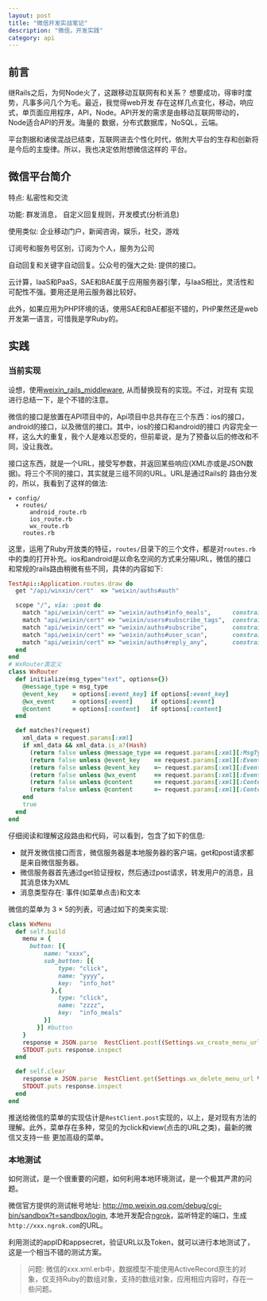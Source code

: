 ```yaml
---
layout: post
title: "微信开发实战笔记"
description: "微信，开发实践"
category: api
---
```


## 前言

继Rails之后，为何Node火了，这跟移动互联网有和关系？ 想要成功，得审时度势，凡事多问几个为毛。最近，我觉得web开发
存在这样几点变化，移动，响应式，单页面应用程序，API，Node。API开发的需求是由移动互联网带动的，Node适合API的开发。海量的
数据，分布式数据库，NoSQL，云端。

平台割据和诸侯混战已结束，互联网进去个性化时代，依附大平台的生存和创新将是今后的主旋律。所以，我也决定依附想微信这样的
平台。

## 微信平台简介

特点: 私密性和交流

功能: 群发消息， 自定义回复规则，开发模式(分析消息)

使用类似: 企业移动门户，新闻咨询，娱乐，社交，游戏

订阅号和服务号区别，订阅为个人，服务为公司

自动回复和关键字自动回复。公众号的强大之处: 提供的接口。

云计算，IaaS和PaaS，SAE和BAE属于应用服务器引擎，与IaaS相比，灵活性和可配性不强。要用还是用云服务器比较好。

此外，如果应用为PHP环境的话，使用SAE和BAE都挺不错的，PHP果然还是web开发第一语言，可惜我是学Ruby的。

## 实践

### 当前实现

设想，使用[weixin_rails_middleware](https://github.com/lanrion/weixin_rails_middleware), 从而替换现有的实现。不过，对现有
实现进行总结一下，是个不错的注意。

微信的接口是放置在API项目中的，Api项目中总共存在三个东西：ios的接口，android的接口，以及微信的接口。其中，ios的接口和android的接口
内容完全一样，这么大的重复，我个人是难以忍受的，但前辈说，是为了预备以后的修改和不同，没让我改。

接口这东西，就是一个URL，接受写参数，并返回某些响应(XML亦或是JSON数据)。将三个不同的接口，其实就是三组不同的URL。URL是通过Rails的
路由分发的，所以，我看到了这样的做法: 

```
▾ config/
  ▾ routes/
      android_route.rb
      ios_route.rb
      wx_route.rb
    routes.rb
```

这里，运用了Ruby开放类的特征，`routes/`目录下的三个文件，都是对`routes.rb`中的类的打开补充。ios和android是以命名空间的方式来分隔URL，微信的接口
和常规的rails路由稍微有些不同，具体的内容如下: 

```ruby
TestApi::Application.routes.draw do
  get "/api/winxin/cert"  => "weixin/auths#auth"

  scope "/", via: :post do
    match "api/weixin/cert" => "weixin/auths#info_meals",      constraints: WxRouter.new("event", event: "CLICK", event_key: "info_meals")
    match "api/weixin/cert" => "weixin/users#subscribe_tags",  constraints: WxRouter.new("text",  content: /^tag/i)    
    match "api/weixin/cert" => "weixin/auths#subscribe",       constraints: WxRouter.new("event", event: "subscribe")
    match "api/weixin/cert" => "weixin/auths#user_scan",       constraints: WxRouter.new("event", event: "SCAN",  event_key: /\d+/)
    match "api/weixin/cert" => "weixin/auths#reply_any",       constraints: lambda {|r| r.params} # 接受参代码参数
  end
end
# WxRouter类定义
class WxRouter
  def initialize(msg_type="text", options={})
    @message_type = msg_type
    @event_key    = options[:event_key] if options[:event_key]
    @wx_event     = options[:event]     if options[:event]
    @content      = options[:content]   if options[:content]
  end

  def matches?(request)
    xml_data = request.params[:xml]
    if xml_data && xml_data.is_a?(Hash)
      (return false unless @message_type == request.params[:xml][:MsgType])  if @message_type
      (return false unless @event_key    == request.params[:xml][:EventKey]) if @event_key && @event_key.is_a?(String)
      (return false unless @event_key    =~ request.params[:xml][:EventKey]) if @event_key && @event_key.is_a?(Regexp)
      (return false unless @wx_event     == request.params[:xml][:Event])    if @wx_event
      (return false unless @content      == request.params[:xml][:Content])  if @content && @content.is_a?(String)
      (return false unless @content      =~ request.params[:xml][:Content])  if @content && @content.is_a?(Regexp)
    end
    true
  end
end
```

仔细阅读和理解这段路由和代码，可以看到，包含了如下的信息: 

* 就开发微信接口而言，微信服务器是本地服务器的客户端，get和post请求都是来自微信服务器。
* 微信服务器首先通过get验证授权，然后通过post请求，转发用户的消息，且其消息体为XML
* 消息类型存在: 事件(如菜单点击)和文本

微信的菜单为 3 × 5的列表，可通过如下的类来实现: 

```ruby
class WxMenu
  def self.build
    menu = {
      button: [{
          name: "xxxx",
          sub_button: [{
              type: "click",
              name: "yyyy",
              key:  "info_hot"
            },{
              type: "click",
              name: "zzzz",
              key:  "info_meals"
          }]
        }] #button
    }
    response = JSON.parse  RestClient.post((Settings.wx_create_menu_url % WxAccessToken.token),  menu.to_json, content_type: "application/json")
    STDOUT.puts response.inspect
  end

  def self.clear
    response = JSON.parse  RestClient.get(Settings.wx_delete_menu_url % WxAccessToken.token)
    STDOUT.puts response.inspect
  end
end
```

推送给微信的菜单的实现估计是`RestClient.post`实现的，以上，是对现有方法的理解。此外，菜单存在多种，常见的为click和view(点击的URL之类)，最新的微信又支持一些
更加高级的菜单。

### 本地测试

如何测试，是一个很重要的问题，如何利用本地环境测试，是一个极其严肃的问题。

微信官方提供的测试帐号地址: <http://mp.weixin.qq.com/debug/cgi-bin/sandbox?t=sandbox/login>, 本地开发配合[ngrok](https://ngrok.com/)，监听特定的端口，生成`http://xxx.ngrok.com`的URL。

利用测试的appID和appsecret，验证URL以及Token，就可以进行本地测试了，这是一个相当不错的测试方案。

> 问题: 微信的xxx.xml.erb中，数据模型不能使用ActiveRecord原生的对象，仅支持Ruby的数组对象，支持的数组对象，应用相应内容时，存在一些问题。
